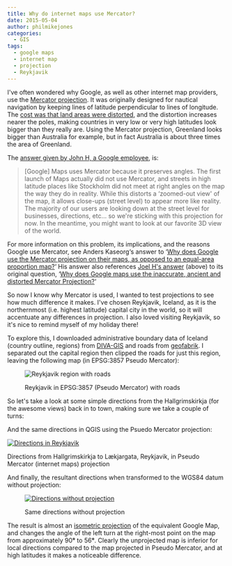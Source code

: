 ```yaml
---
title: Why do internet maps use Mercator?
date: 2015-05-04
author: philmikejones
categories:
  - GIS
tags:
  - google maps
  - internet map
  - projection
  - Reykjavik
---
```


I've often wondered why Google, as well as other internet map providers, use the [Mercator projection](http://en.wikipedia.org/wiki/Mercator_projection). It was originally designed for nautical navigation by keeping lines of latitude perpendicular to lines of longitude. The [cost was that land areas were distorted](http://en.wikipedia.org/wiki/Mercator_projection#Uses), and the distortion increases nearer the poles, making countries in very low or very high latitudes look bigger than they really are. Using the Mercator projection, Greenland looks bigger than Australia for example, but in fact Australia is about three times the area of Greenland.

The [answer given by John H, a Google employee](https://productforums.google.com/d/msg/maps/A2ygEJ5eG-o/KbZr_B0h2hkJ), is:

> [Google] Maps uses Mercator because it preserves angles. The first launch of Maps actually did not use Mercator, and streets in high latitude places like Stockholm did not meet at right angles on the map the way they do in reality. While this distorts a &#8216;zoomed-out view' of the map, it allows close-ups (street level) to appear more like reality. The majority of our users are looking down at the street level for businesses, directions, etc&#8230; so we're sticking with this projection for now. In the meantime, you might want to look at our favorite 3D view of the world.

For more information on this problem, its implications, and the reasons Google use Mercator, see <span class="feed_item_answer_user">Anders Kaseorg<span class="IdentitySig ActorNameSig IdentityNameSig">&#8216;s answer to &#8216;</span></span><span id="__w2_sAjNSqz_question_text"><a href="http://www.quora.com/Why-does-Google-use-the-Mercator-projection-on-their-maps-as-opposed-to-an-equal-area-proportion-map">Why does Google use the Mercator projection on their maps, as opposed to an equal-area proportion map?</a>&#8216; His answer also references <a href="https://productforums.google.com/d/msg/maps/A2ygEJ5eG-o/KbZr_B0h2hkJ">Joel H's answer</a> (above) to its original question,  &#8216;<a href="https://productforums.google.com/forum/#!topic/maps/A2ygEJ5eG-o"><span id="t-t" class="G3J0AAD-mb-X">Why does Google maps use the inaccurate, ancient and distorted Mercator Projection?</span></a><span id="t-t" class="G3J0AAD-mb-X">&#8216;</span><span id="t-t" class="G3J0AAD-mb-X"><br /> </span></span>

So now I know why Mercator is used, I wanted to test projections to see how much difference it makes. I've chosen Reykjavik, Iceland, as it is the northernmost (i.e. highest latitude) capital city in the world, so it will accentuate any differences in projection. I also loved visiting Reykjavik, so it's nice to remind myself of my holiday there!

<div class="googlemaps">
</div>

To explore this, I downloaded administrative boundary data of Iceland (country outline, regions) from [DIVA-GIS](http://diva-gis.org/Data) and roads from [geofabrik](http://download.geofabrik.de/europe/iceland.html). I separated out the capital region then clipped the roads for just this region, leaving the following map (in EPSG:3857 Pseudo Mercator):<figure id="attachment_1659" class="thumbnail wp-caption alignnone" style="width: 644px">

<img class="size-large wp-image-1659" src="https://i0.wp.com/philmikejones.me/wp-content/uploads/2015/05/reykjavik-1024x760.png?fit=634%2C470" alt="Reykjavik region with roads" srcset="https://i1.wp.com/philmikejones.me/wp-content/uploads/2015/05/reykjavik.png?w=1178 1178w, https://i2.wp.com/philmikejones.me/wp-content/uploads/2015/05/reykjavik.png?resize=300%2C223 300w, https://i0.wp.com/philmikejones.me/wp-content/uploads/2015/05/reykjavik.png?resize=768%2C570 768w, https://i0.wp.com/philmikejones.me/wp-content/uploads/2015/05/reykjavik.png?resize=1024%2C760 1024w, https://i0.wp.com/philmikejones.me/wp-content/uploads/2015/05/reykjavik.png?resize=660%2C490 660w" sizes="(max-width: 634px) 100vw, 634px" data-recalc-dims="1" /><figcaption class="caption wp-caption-text">Reykjavik in EPSG:3857 (Pseudo Mercator) with roads</figcaption></figure> 

So let's take a look at some simple directions from the Hallgrimskirkja (for the awesome views) back in to town, making sure we take a couple of turns:

<div class="googlemaps">
</div>

And the same directions in QGIS using the Psuedo Mercator projection:


[<img class="size-large wp-image-1667" src="https://i2.wp.com/philmikejones.me/wp-content/uploads/2015/05/directions-pseudo-mercator-1024x670.png?fit=634%2C415" alt="Directions in Reykjavik" srcset="https://i0.wp.com/philmikejones.me/wp-content/uploads/2015/05/directions-pseudo-mercator.png?w=1336 1336w, https://i0.wp.com/philmikejones.me/wp-content/uploads/2015/05/directions-pseudo-mercator.png?resize=300%2C196 300w, https://i2.wp.com/philmikejones.me/wp-content/uploads/2015/05/directions-pseudo-mercator.png?resize=768%2C502 768w, https://i0.wp.com/philmikejones.me/wp-content/uploads/2015/05/directions-pseudo-mercator.png?resize=1024%2C670 1024w, https://i1.wp.com/philmikejones.me/wp-content/uploads/2015/05/directions-pseudo-mercator.png?resize=660%2C432 660w" sizes="(max-width: 634px) 100vw, 634px" data-recalc-dims="1" />](https://i2.wp.com/philmikejones.me/wp-content/uploads/2015/05/directions-pseudo-mercator.png)<figcaption class="caption wp-caption-text">Directions from Hallgrimskirkja to Lækjargata, Reykjavik, in Pseudo Mercator (internet maps) projection</figcaption></figure> 

And finally, the resultant directions when transformed to the WGS84 datum without projection:<figure id="attachment_1668" class="thumbnail wp-caption alignnone" style="width: 644px">

[<img class="size-large wp-image-1668" src="https://i2.wp.com/philmikejones.me/wp-content/uploads/2015/05/directions-no-projection.png?resize=634%2C415" alt="Directions without projection" data-recalc-dims="1" />](https://i0.wp.com/philmikejones.me/wp-content/uploads/2015/05/directions-no-projection.png)<figcaption class="caption wp-caption-text">Same directions without projection</figcaption></figure> 

The result is almost an [isometric projection](http://en.wikipedia.org/wiki/Isometric_projection) of the equivalent Google Map, and changes the angle of the left turn at the right-most point on the map from approximately 90<span class="_Tgc"><b>°</b></span> to 56<span class="_Tgc"><b>°</b></span>. Clearly the unprojected map is inferior for local directions compared to the map projected in Pseudo Mercator, and at high latitudes it makes a noticeable difference.